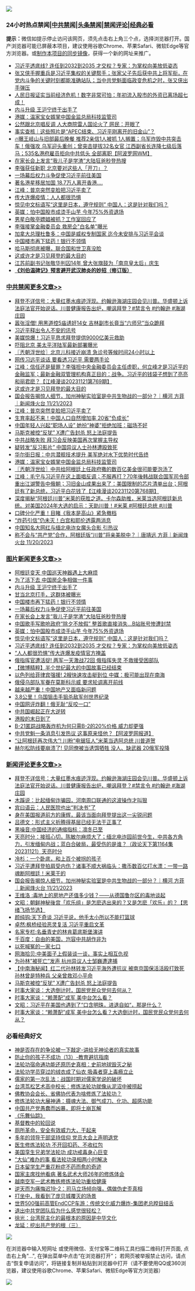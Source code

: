 ![](https://raw.githubusercontent.com/jsvpn/jsproxy/dev/64photo/fqnews-qr.jpg)

<div id="tt">
<h3>24小时热点禁闻|<a href="#%E4%B8%AD%E5%85%B1%E7%A6%81%E9%97%BB%E6%9B%B4%E5%A4%9A%E6%96%87%E7%AB%A0">中共禁闻</a>|<a href="#%E5%9B%BE%E7%89%87%E6%96%B0%E9%97%BB%E6%9B%B4%E5%A4%9A%E6%96%87%E7%AB%A0">头条禁闻</a>|<a href="#%E6%96%B0%E9%97%BB%E8%AF%84%E8%AE%BA%E6%9B%B4%E5%A4%9A%E6%96%87%E7%AB%A0">禁闻评论|<a href="#%E5%BF%85%E7%9C%8B%E7%BB%8F%E5%85%B8%E5%A5%BD%E6%96%87">经典必看</a></h3>
<div><b>提示：</b>微信如提示停止访问该网页，须先点击右上角三个点，选择浏览器打开。国产浏览器可能已屏蔽本项目，建议使用谷歌Chrome、苹果Safari、微软Edge等官方浏览器。或<a href="%E5%88%B6%E4%BD%9Cgit%E7%A6%81%E9%97%BB%E9%95%9C%E5%83%8F.md">制作本项目的同步镜像</a>，获得一个新的网址来推广。</div>
<ul>

<li><a href="/topimagenews/20231121/1963947.md">习近平透底线? 连任到2032到2035 才交权？专家：为掌权向美放低姿态</a></li>
<li><a href="/sohnews/20231121/1963958.md">张又侠手握重兵是习近平集权的关键帮手；张家父子先后获中共上将军衔，在党内斗争的关键时刻都能准确站队；当中共党魁面临政变危机之时，张又侠出手弹压</a></li>
<li><a href="/sohnews/20231121/1963992.md">人民日报证实当前经济危机！数字非常可怕：年初流入股市的外资已离场超七成！</a></li>
<li><a href="/topimagenews/20231122/1964247.md">内斗升级 王沪宁终于出手了</a></li>
<li><a href="/cbnews/20231121/1963969.md">港媒：温家宝女婿掌中国金监总局科技监管司</a></li>
<li><a href="/baitai/20231121/1963953.md">公然跟北京唱反调 人大商院雷人国论火了 网民：开眼了</a></li>
<li><a href="/ssgc/20231122/1964117.md">事实查核｜这些照片是“APEC结束、习近平刚离开的旧金山”？</a></li>
<li><a href="/sohnews/20231122/1964127.md">🔥曝王岐山与旧部最后晚餐 推荐2亲信1人被抓 1人搁置；乌军炸毁中共突击车！俄强攻 乌军迎头重创；曾突击提拔32名女官 江西副省长连降七级后落马；535名港府雇员拒向中共低头 全部离职【阿波罗网WM】</a></li>
<li><a href="/topimagenews/20231121/1964049.md">在家长会上发言“我儿子是学渣”大陆狂爸秒登热搜</a></li>
<li><a href="/baitai/20231122/1964140.md">李强获任新职 北京要对这些人「开刀」？</a></li>
<li><a href="/topimagenews/20231122/1964207.md">一场幕后权力斗争促使习近平前往美国</a></li>
<li><a href="/cnnews/hknews/20231122/1964192.md">著名港星移居加国 18.7万人离开香港….</a></li>
<li><a href="/cbnews/20231122/1964190.md">江峰：普京突然变脸把习近平卖了</a></li>
<li><a href="/baitai/20231122/1964157.md">传大连爆疫情：人人都很恐惧</a></li>
<li><a href="/topimagenews/20231121/1963955.md">惊见中文标语写“这里是日本，遵守规则” 中国人：这是针对我们吗？</a></li>
<li><a href="/topimagenews/20231121/1963960.md">英媒：怕中国股市成烫手山芋 今年75%外资退场</a></li>
<li><a href="/baitai/20231121/1963967.md">男星白敬亭嫖娼被抓？工作室回应了</a></li>
<li><a href="/headline/20231122/1964069.md">李强接掌金融委员会 救房企"白名单"曝光</a></li>
<li><a href="/comments/20231121/1963986.md">加拿大总理杜鲁多：中国是威权专制国家 迄今未安排与习近平会谈</a></li>
<li><a href="/topimagenews/20231122/1964208.md">中国楼市再下猛药！银行不领情</a></li>
<li><a href="/worldnews/20231122/1964210.md">哈马斯彻底被曝，联合国和世卫真没脸</a></li>
<li><a href="/cbnews/20231122/1964209.md">这或许才是习见拜登的最大目的</a></li>
<li><a href="/baitai/20231122/1964113.md">江苏前副书记张敬华判囚14年 曾大张旗鼓为「南京皇太后」庆生</a></li>
<li><b><a href="/comments/20200207/1272816.md" target="_blank">《刘伯温碑记》预言避开武汉肺炎的妙招（修订版）</a></b></li>
</ul>
</div>

<div class="catlist">
<h3><a href="/cbnews/" target="_blank">中共禁闻</a><span><a href="/cbnews/" target="_blank" rel="nofollow">更多文章>></a></span></h3>
<ul>
<li><a href="/comments/20231122/1964381.md" target="_blank">拜登不详信号：大量红墨水痕迹浮现。约翰逊海湖庄园会见川普。华盛顿上诉法庭法官开始说话。川普健康报告出炉，嘲讽拜登？#禁言令 #约翰逊 #海湖庄园</a></li>
<li><a href="/cbnews/20231122/1964366.md" target="_blank">嚣张淫僧! 用黑道控5庙诱奸14女 吉林副市长竟当“六师兄”当众跪拜</a></li>
<li><a href="/cbnews/20231122/1964340.md" target="_blank">习近平释出令人不安的讯号</a></li>
<li><a href="/cbnews/20231122/1964333.md" target="_blank">美媒惊爆！习近平恳求拜登提供9000亿美元救助</a></li>
<li><a href="/cbnews/20231122/1964326.md" target="_blank">吓阻北京 美太平洋陆军最新部署曝光</a></li>
<li><a href="/cbnews/20231122/1964321.md" target="_blank">〖兲朝浮世绘〗北京儿科接近崩溃 急诊号等候时间24小时以上</a></li>
<li><a href="/cbnews/20231122/1964320.md" target="_blank">网传习远平谈话 要看透习近平 需要两手论</a></li>
<li><a href="/cbnews/20231122/1964318.md" target="_blank">江峰：信任还是替罪？李强担中央金融委员会主任虚职，何立峰才是习近平的金融监军；最新金融双管理机构真正目的：战争。习近平的钱袋子想到了亮亮和丽君麽？【江峰漫谈20231121第769期】</a></li>
<li><a href="/cbnews/20231122/1964209.md" target="_blank">这或许才是习见拜登的最大目的</a></li>
<li><a href="/comments/20231122/1964199.md" target="_blank">国会报告揭惊人细节，加州神秘实验室是中共生物战的一部分？｜横河 方菲 ｜新闻烽火台 11/21/2023</a></li>
<li><a href="/cbnews/20231122/1964190.md" target="_blank">江峰：普京突然变脸把习近平卖了</a></li>
<li><a href="/cbnews/20231122/1964090.md" target="_blank">生育率起不来！中国人口自然增加率 20省“负成长”</a></li>
<li><a href="/cbnews/20231122/1964081.md" target="_blank">中国年轻人兴起“职场人设” 她扮“神婆”拒绝加班：磁场不好</a></li>
<li><a href="/comments/20231122/1964080.md" target="_blank">马斯克被控“反犹” X遭广告封杀 怒上法庭提告</a></li>
<li><a href="/cbnews/20231121/1964051.md" target="_blank">中共战略失败 拜习会反映美国再次掌握主导权</a></li>
<li><a href="/cbnews/20231121/1964050.md" target="_blank">疑转发“反习影片” 中国异议人士孙林遭殴致死</a></li>
<li><a href="/cbnews/20231121/1963970.md" target="_blank">华尔街日报：中共潜舰技术提升 美军绝对水下优势时代告终</a></li>
<li><a href="/cbnews/20231121/1963969.md" target="_blank">港媒：温家宝女婿掌中国金监总局科技监管司</a></li>
<li><a href="/cbnews/20231121/1963882.md" target="_blank">〖兲朝浮世绘〗中共给阿根廷上任政府撒的数百亿美金很可能要泡汤了</a></li>
<li><a href="/cbnews/20231121/1963875.md" target="_blank">江峰：毛宁与习近平在这上面唱反调；不服再打？70年後韩战联合国军司令部重出江湖警告中俄朝；习旧金山成果出来了：美国限制的芯片清单出台；阿根廷有了新总统，习近平白花钱了【江峰漫谈20231120第768期】</a></li>
<li><a href="/comments/20231121/1963863.md" target="_blank">深度揭秘“阿根廷川普”米莱的获胜之道。卡尔森助推，米莱当选阿根廷新总统。对美国2024年大选的启示：天助川普！#米莱 #阿根廷总统 #川普</a></li>
<li><a href="/cbnews/20231121/1963799.md" target="_blank">口碑分化严重！目睹《我本是高山》紧急撤档</a></li>
<li><a href="/cbnews/20231121/1963713.md" target="_blank">“炸药引信”仍未灭！白宫和耶伦透露两消息</a></li>
<li><a href="/cbnews/20231121/1963712.md" target="_blank">中国知名大网红与缅北电诈女魔头合影 引热议</a></li>
<li><a href="/comments/20231121/1963704.md" target="_blank">称不会与“共产党”合作，阿根廷版“川普”将亲美脱中？｜唐靖远  方菲｜新闻烽火台 11/20/2023</a></li>

</ul>
</div>
<div class="catlist">
<h3><a href="/topimagenews/" target="_blank">图片新闻</a><span><a href="/topimagenews/" target="_blank" rel="nofollow">更多文章>></a></span></h3>
<ul>
<li><a href="/topimagenews/20231122/1964312.md" target="_blank">阿根廷变天 中国巡天神器遇上大麻烦</a></li>
<li><a href="/topimagenews/20231122/1964310.md" target="_blank">为了活下去 中国房企争相做一件事</a></li>
<li><a href="/topimagenews/20231122/1964247.md" target="_blank">内斗升级 王沪宁终于出手了</a></li>
<li><a href="/topimagenews/20231122/1964223.md" target="_blank">甘当北京打手，这群体被曝光</a></li>
<li><a href="/topimagenews/20231122/1964208.md" target="_blank">中国楼市再下猛药！银行不领情</a></li>
<li><a href="/topimagenews/20231122/1964207.md" target="_blank">一场幕后权力斗争促使习近平前往美国</a></li>
<li><a href="/topimagenews/20231121/1964049.md" target="_blank">在家长会上发言“我儿子是学渣”大陆狂爸秒登热搜</a></li>
<li><a href="/topimagenews/20231121/1964048.md" target="_blank">中国歌手写歌呛政府“除夕不放假” 整首歌直接消失…B站账号惨遭封禁</a></li>
<li><a href="/topimagenews/20231121/1963960.md" target="_blank">英媒：怕中国股市成烫手山芋 今年75%外资退场</a></li>
<li><a href="/topimagenews/20231121/1963955.md" target="_blank">惊见中文标语写“这里是日本，遵守规则” 中国人：这是针对我们吗？</a></li>
<li><a href="/topimagenews/20231121/1963947.md" target="_blank">习近平透底线? 连任到2032到2035 才交权？专家：为掌权向美放低姿态</a></li>
<li><a href="/topimagenews/20231121/1963908.md" target="_blank">“人人都很恐惧”传大连爆发疫情官方掩盖</a></li>
<li><a href="/topimagenews/20231121/1963890.md" target="_blank">俄指挥官遭活捉! 两军一天激战72回 俄指挥失灵 不救援受困部队</a></li>
<li><a href="/topimagenews/20231121/1963840.md" target="_blank">【微博精粹】半个世纪最大的中国故事已经结束</a></li>
<li><a href="/topimagenews/20231121/1963780.md" target="_blank">以色列给菲律宾强援! 2艘快速攻击艇到位 中媒：极可能出现在南海</a></li>
<li><a href="/topimagenews/20231121/1963779.md" target="_blank">俄侵乌部队军眷在莫斯科示威 要求轮调离开前线</a></li>
<li><a href="/topimagenews/20231121/1963711.md" target="_blank">越来越严重！中国地产又面临新问题</a></li>
<li><a href="/topimagenews/20231121/1963698.md" target="_blank">3.8公里！乌国狙击手狙杀敌军创世界纪录</a></li>
<li><a href="/topimagenews/20231121/1963697.md" target="_blank">中国网评炸翻！俄无耻“反咬一口”</a></li>
<li><a href="/topimagenews/20231120/1963490.md" target="_blank">中共国崛起正在大逆转</a></li>
<li><a href="/topimagenews/20231120/1963489.md" target="_blank">港股的末日到了</a></li>
<li><a href="/topimagenews/20231120/1963467.md" target="_blank">B-21匿踪战略轰炸机为何只需B-2的20%价格 威力却更强</a></li>
<li><a href="/topimagenews/20231120/1963429.md" target="_blank">中共党魁一条消息引发热议 这事原来怪他？【阿波罗网报道】</a></li>
<li><a href="/topimagenews/20231120/1963402.md" target="_blank">“让阿根廷再次伟大”! 川粉“电锯狂人”米莱当选阿总统 川普道贺</a></li>
<li><a href="/topimagenews/20231120/1963401.md" target="_blank">赫尔松防线要崩溃了! 见同僚被当诱饵牺牲 没人、缺武器 20俄军投降</a></li>

</ul>
</div>
<div class="catlist">
<h3><a href="/comments/" target="_blank">新闻评论</a><span><a href="/comments/" target="_blank" rel="nofollow">更多文章>></a></span></h3>
<ul>
<li><a href="/comments/20231122/1964381.md" target="_blank">拜登不详信号：大量红墨水痕迹浮现。约翰逊海湖庄园会见川普。华盛顿上诉法庭法官开始说话。川普健康报告出炉，嘲讽拜登？#禁言令 #约翰逊 #海湖庄园</a></li>
<li><a href="/comments/20231122/1964305.md" target="_blank">木蹊说：比起缅甸诈骗园，河南周口联通的这波操作才叫狠</a></li>
<li><a href="/comments/20231122/1964304.md" target="_blank">宾曰语云：人民医院也出“判决书”了</a></li>
<li><a href="/comments/20231122/1964303.md" target="_blank">身在美国报道前方的康辉，最该当面向拜登提出这一尖锐问题</a></li>
<li><a href="/comments/20231122/1964302.md" target="_blank">吕德文：形式主义折腾得基层已经无法干正事了</a></li>
<li><a href="/comments/20231122/1964301.md" target="_blank">黑噪音:中国经济的通缩指标：凛冬已至</a></li>
<li><a href="/comments/20231122/1964274.md" target="_blank">天亮时分：接班心切，陈敏尔麻烦大了；缅北电诈园前世今生，中共各方角力，引发缅甸内战；蓝白合破局，最受伤的是谁？（政论天下第1164集 20231121）天亮时分</a></li>
<li><a href="/comments/20231122/1964260.md" target="_blank">冷杉：一个卧底，和上百个被拐的孩子</a></li>
<li><a href="/comments/20231122/1964245.md" target="_blank">习近平遭拜登拍肩受内伤？诸事不顺大祸临头：撒币数百亿打水漂：一带一路魂断阿根廷！米莱干的</a></li>
<li><a href="/comments/20231122/1964199.md" target="_blank">国会报告揭惊人细节，加州神秘实验室是中共生物战的一部分？｜横河 方菲 ｜新闻烽火台 11/21/2023</a></li>
<li><a href="/comments/20231122/1964193.md" target="_blank">王维洛 :毒地上的房地产还值多少钱？——从德国鲁尔区的毒地谈起</a></li>
<li><a href="/comments/20231122/1964191.md" target="_blank">文昭：朝鲜神秘後宫「欢乐组」是怎麽选出来的？又是怎麽「欢乐」的？【思绪飞扬节选】</a></li>
<li><a href="/comments/20231122/1964182.md" target="_blank">颜纯钩:天下奇谈 习近平说，他手太小所以不能打篮球</a></li>
<li><a href="/comments/20231122/1964181.md" target="_blank">卓然:枫桥经验恶灵复活 习近平重启文革</a></li>
<li><a href="/comments/20231122/1964180.md" target="_blank">名家专栏:名垂青史的林肯葛底斯堡演讲</a></li>
<li><a href="/comments/20231122/1964166.md" target="_blank">千百度：自由的美国，岂容中共胡作非为</a></li>
<li><a href="/comments/20231122/1964165.md" target="_blank">以死喊冤的一家七口</a></li>
<li><a href="/comments/20231122/1964164.md" target="_blank">网海拾贝:中美面子上假装谈一谈，事实上相互仇视</a></li>
<li><a href="/comments/20231122/1964150.md" target="_blank">为孙林&#8221;被死亡&#8221;发声 杭州异议人士邹巍遭逮捕</a></li>
<li><a href="/comments/20231122/1964097.md" target="_blank">【中南海秘闻】红二代孙林转发习近平海外遭抗议 被南京国保活活殴打致死 孙林曾是特种兵 父亲曾救邓小平命</a></li>
<li><a href="/comments/20231122/1964080.md" target="_blank">马斯克被控“反犹” X遭广告封杀 怒上法庭提告</a></li>
<li><a href="/comments/20231122/1964073.md" target="_blank">时事大家谈：大选倒计时，国民党民众党何去何从？</a></li>
<li><a href="/comments/20231121/1964064.md" target="_blank">时事大家谈：“赖萧配”成军 美中台怎么看？</a></li>
<li><a href="/comments/20231121/1964047.md" target="_blank">文昭：习近平在美国也遇到了“口含明珠，进退自如“，那是什么？</a></li>
<li><a href="/comments/20231121/1964027.md" target="_blank">时事大家谈：“赖萧配”成军 美中台怎么看？大选倒计时，国民党民众党何去何从？</a></li>

</ul>
</div>

<div class="catlist">
<h3>必看经典好文</h3>
<ul>
<li><a href="/tculture/20120629/35483.md" target="_blank">神是否存在的争论被一下敲定-讲给无神论者的真实故事</a></li>
<li><a href="/comments/20230930/1940691.md" target="_blank">防止你的孩子不成功（13）-教育避坑指南</a></li>
<li><a href="/tculture/20121025/73069.md" target="_blank">法轮功宿命通功能还原历史真相：史前地球毁灭之秘</a></li>
<li><a href="/comments/20210317/1506773.md" target="_blank">法轮功学员穿过的绒衣成了仙衣 吸毒者穿上毒瘾立止</a></li>
<li><a href="/comments/20191110/1037275.md" target="_blank">儒家的第一次乱法：战国时期对儒家学说的破坏</a></li>
<li><a href="/cbnews/20220707/1755000.md" target="_blank">台湾茑松艺术高中校长：修炼法轮功就像从泥沼中被捞起</a></li>
<li><a href="/sohnews/20150109/351438.md" target="_blank">佛教协会会长、省佛协代表为啥修炼了法轮功？</a></li>
<li><a href="/comments/20191203/1234383.md" target="_blank">修炼法轮功大展神通：摄魂大法、御气成刀、化功、超感功能</a></li>
<li><a href="/comments/20220831/1778527.md" target="_blank">中国共产党愚蠢而凶暴，即将土崩瓦解</a></li>
<li><a href="/comments/20200527/783191.md" target="_blank">《乐舞仙踪》</a></li>
<li><a href="/comments/20220503/1727726.md" target="_blank">基督教中的轮回说</a></li>
<li><a href="/comments/20220605/1742040.md" target="_blank">厕所革命，安全有效威力大，干起来</a></li>
<li><a href="/comments/20210307/1500218.md" target="_blank">多年的领导干部坚持信仰 党员大会上声明退党</a></li>
<li><a href="/cbnews/20211114/1652055.md" target="_blank">医生修炼法轮功 不开回扣药、不收红包</a></li>
<li><a href="/comments/20210509/1542373.md" target="_blank">美国孪生兄弟学法轮功 成功戒毒身心巨变</a></li>
<li><a href="/cbnews/20210428/1535533.md" target="_blank">“大仙”难办的事  看法轮功录相两小时解决</a></li>
<li><a href="/comments/20210324/1511732.md" target="_blank">日本留学生严重花粉症不药而愈的奇迹</a></li>
<li><a href="/cbnews/20220514/1732764.md" target="_blank">国家主席找他看病 著名武术大师26年的修炼体会</a></li>
<li><a href="/comments/20190807/1170993.md" target="_blank">越南空军一武术教练修炼法轮功重拾健康</a></li>
<li><a href="/tculture/20190304/1091074.md" target="_blank">逆天而为痛悔迟19-2：司马立场倾向强，偶做伪史歪真相</a></li>
<li><a href="/comments/20201015/1414242.md" target="_blank">打坐中，我看到了庞贝城覆灭的场景</a></li>
<li><a href="/comments/20220728/1764121.md" target="_blank">世界500强前高管EndCCP车游：传统文化威力爆炸-集团老总瞠目结舌</a></li>
<li><a href="/comments/20220806/1768236.md" target="_blank">退出中共党团队后为什么感觉很轻松？</a></li>
<li><a href="/cbnews/20220205/1688152.md" target="_blank">徐光：台湾民主化的最根本的原因是中华文化</a></li>
<li><a href="/comments/20200929/1405201.md" target="_blank">龙延：挖出共产党的根（三）</a></li>

</ul>
</div>

![](https://raw.githubusercontent.com/jsvpn/jsproxy/dev/64photo/fqnews-qr.jpg)

在浏览器中输入短网址 或使用微信、支付宝等二维码工具扫描二维码打开页面, 点击右上角"...", 在弹出菜单中点击“在浏览器打开”； 若网页被举报禁止访问，请点击“恢复申请访问”，将链接复制并粘贴到浏览器中打开（请不要使用QQ或360浏览器，建议使用谷歌Chrome、苹果Safari、微软Edge等官方浏览器）

![](https://raw.githubusercontent.com/jsvpn/jsproxy/dev/64photo/wx.jpg)